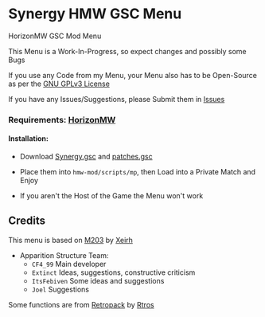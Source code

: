 # Synergy HMW GSC Menu

HorizonMW GSC Mod Menu

This Menu is a Work-In-Progress, so expect changes and possibly some Bugs

If you use any Code from my Menu, your Menu also has to be Open-Source as per the [GNU GPLv3 License](https://github.com/SyndiShanX/Synergy-HMW-GSC-Menu/blob/main/LICENSE.md)

If you have any Issues/Suggestions, please Submit them in [Issues](https://github.com/SyndiShanX/Synergy-HMW-GSC-Menu/issues)


### Requirements: [HorizonMW](https://horizonmw.org/)

#### Installation:
* Download [Synergy.gsc](https://syndishanx.github.io/Synergy-HMW-GSC-Menu/Synergy.gsc) and [patches.gsc](https://syndishanx.github.io/Synergy-HMW-GSC-Menu/patches.gsc)

* Place them into `hmw-mod/scripts/mp`, then Load into a Private Match and Enjoy

* If you aren't the Host of the Game the Menu won't work

## Credits

This menu is based on [M203](https://github.com/Xeirh/M203) by [Xeirh](https://github.com/Xeirh)

- Apparition Structure Team:
  * `CF4_99` Main developer
  * `Extinct` Ideas, suggestions, constructive criticism
  * `ItsFebiven` Some ideas and suggestions
  * `Joel` Suggestions
	
Some functions are from [Retropack](https://github.com/justinabellera/retro-pack) by [Rtros](https://github.com/justinabellera)